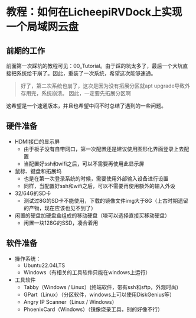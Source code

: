 # 教程：如何在LicheepiRVDock上实现一个局域网云盘

## 前期的工作

前面第一次踩坑的教程可见：00_Tutorial。由于踩的坑太多了，最后一个大坑直接把系统给干崩了。因此，重装了一次系统，希望这次能够速通。

> 好了，第二次系统也崩了，这次是因为没有拓展分区就apt upgrade导致外存用完，系统崩溃。
> 因此，一定要先拓展分区啊


这希望是一个速通版本，并且也希望中间不时总结了遇到的一些问题。

## 硬件准备

* HDMI接口的显示屏
  * 由于板子没有自带网口，第一次配置还是建议使用图形化界面登录上去配置
  * 当配置好ssh和wifi之后，可以不需要再使用此显示屏
* 鼠标、键盘和拓展坞
  * 也是在第一次登录系统的时候，需要使用外部输入设备进行设置
  * 同样，当配置好ssh和wifi之后，可以不需要再使用额外的输入外设
* 32/64G的SD卡
  * 测试过8G的SD卡不能使用，下载的镜像文件img大于8G（上古时期遗留的产物，现在应该也见不到了）
* 闲置的硬盘加硬盘盒组成的移动硬盘（壕可以选择直接买移动硬盘）
  * 闲置一块128G的SSD，凑合着用

## 软件准备

* 操作系统：
  * Ubuntu22.04LTS
  * Windows（有相关的工具软件只能在windows上运行）
* 工具软件
  * Tabby（Windows / Linux）(终端软件，带有ssh和sftp，外观时尚)
  * GPart（Linux）（分区软件，windows上可以使用DiskGenius等）
  * Angry IP Scanner（Linux / Windows）
  * PhoenixCard（Windows）（镜像烧录工具，别的好像不行）